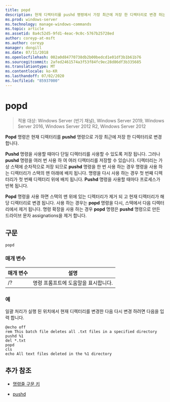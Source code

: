 ```yaml
---
title: popd
description: 현재 디렉터리를 pushd 명령에서 가장 최근에 저장 한 디렉터리로 변경 하는 pnputil 명령에 대 한 참조 문서입니다.
ms.prod: windows-server
ms.technology: manage-windows-commands
ms.topic: article
ms.assetid: 8a4c52d5-9fd1-4eac-9c0c-5767b25728ed
author: coreyp-at-msft
ms.author: coreyp
manager: dongill
ms.date: 07/11/2018
ms.openlocfilehash: 002a0d84770738db2b00bedcd1e01df3b1b61b76
ms.sourcegitcommit: 2afed2461574a3f53f84fc9ec28d86df3b335685
ms.translationtype: MT
ms.contentlocale: ko-KR
ms.lasthandoff: 07/02/2020
ms.locfileid: "85937000"
---
```

# <a name="popd"></a>popd

> 적용 대상: Windows Server (반기 채널), Windows Server 2019, Windows Server 2016, Windows Server 2012 R2, Windows Server 2012

**Popd** 명령은 현재 디렉터리를 **pushd** 명령으로 가장 최근에 저장 한 디렉터리로 변경 합니다.

**Pushd** 명령을 사용할 때마다 단일 디렉터리를 사용할 수 있도록 저장 됩니다. 그러나 **pushd** 명령을 여러 번 사용 하 여 여러 디렉터리를 저장할 수 있습니다. 디렉터리는 가상 스택에 순차적으로 저장 되므로 **pushd** 명령을 한 번 사용 하는 경우 명령을 사용 하는 디렉터리가 스택의 맨 아래에 배치 됩니다. 명령을 다시 사용 하는 경우 첫 번째 디렉터리가 첫 번째 디렉터리 위에 배치 됩니다. **Pushd** 명령을 사용할 때마다 프로세스가 반복 됩니다.

**Popd** 명령을 사용 하면 스택의 맨 위에 있는 디렉터리가 제거 되 고 현재 디렉터리가 해당 디렉터리로 변경 됩니다. 사용 하는 경우는 **popd** 명령을 다시, 스택에서 다음 디렉터리에서 제거 됩니다. 명령 확장을 사용 하는 경우 **popd** 명령은 **pushd** 명령으로 만든 드라이브 문자 assignations을 제거 합니다.

## <a name="syntax"></a>구문

```
popd
```

### <a name="parameters"></a>매개 변수

| 매개 변수 | 설명 |
|--|--|
| /? | 명령 프롬프트에 도움말을 표시합니다. |

### <a name="examples"></a>예

일괄 처리가 실행 된 위치에서 현재 디렉터리를 변경한 다음 다시 변경 하려면 다음을 입력 합니다.

```
@echo off
rem This batch file deletes all .txt files in a specified directory
pushd %1
del *.txt
popd
cls
echo All text files deleted in the %1 directory
```

## <a name="additional-references"></a>추가 참조

- [명령줄 구문 키](command-line-syntax-key.md)

- [pushd](pushd.md)
